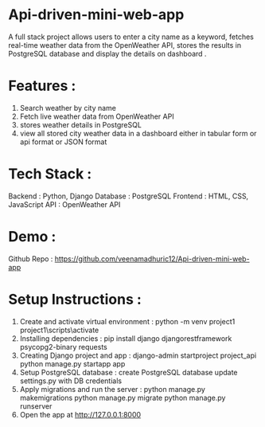# Api-driven-mini-web-app
A full stack project allows users to enter a city name as a keyword, fetches real-time weather data from the OpenWeather API, 
stores the results in PostgreSQL database and display the details on dashboard .

# Features :
1. Search weather by city name
2. Fetch live weather data from OpenWeather API
3. stores weather details in PostgreSQL
4. view all stored city weather data in a dashboard either in tabular form or api format or JSON format

# Tech Stack :
Backend : Python, Django
Database : PostgreSQL
Frontend : HTML, CSS, JavaScript
API : OpenWeather API

# Demo :
Github Repo : https://github.com/veenamadhuric12/Api-driven-mini-web-app

# Setup Instructions :
1. Create and activate virtual environment :
     python -m venv project1
     project1\scripts\activate
2. Installing dependencies :
     pip install django djangorestframework psycopg2-binary requests
3. Creating Django project and app :
     django-admin startproject project_api
     python manage.py startapp app
4. Setup PostgreSQL database :
     create PostgreSQL database
     update settings.py with DB credentials
5. Apply migrations and run the server :
     python manage.py makemigrations
     python manage.py migrate
     python manage.py runserver
6. Open the app at http://127.0.0.1:8000
